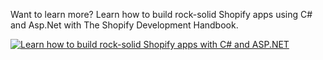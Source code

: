Want to learn more? Learn how to build rock-solid Shopify apps using C# and Asp.Net with The Shopify Development Handbook.

[![Learn how to build rock-solid Shopify apps with C# and ASP.NET](https://i.imgur.com/9GgDjK0.png)](https://nozzlegear.com/shopify-development-handbook?ref=ShopifySharp)